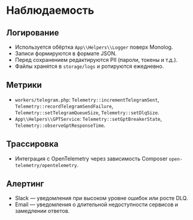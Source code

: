# Наблюдаемость

## Логирование
- Используется обёртка `App\\Helpers\\Logger` поверх Monolog.
- Записи формируются в формате JSON.
- Перед сохранением редактируются PII (пароли, токены и т.д.).
- Файлы хранятся в `storage/logs` и ротируются ежедневно.

## Метрики
- `workers/telegram.php`: `Telemetry::incrementTelegramSent`, `Telemetry::recordTelegramSendFailure`, `Telemetry::setTelegramQueueSize`, `Telemetry::setDlqSize`.
- `App\\Helpers\\GPTService`: `Telemetry::setGptBreakerState`, `Telemetry::observeGptResponseTime`.

## Трассировка
- Интеграция с OpenTelemetry через зависимость Composer `open-telemetry/opentelemetry`.

## Алертинг
- Slack — уведомления при высоком уровне ошибок или росте DLQ.
- Email — уведомления о длительной недоступности сервисов и замедлении ответов.
